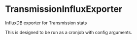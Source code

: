 # TransmissionInfluxExporter

InfluxDB exporter for Transmission stats

This is designed to be run as a cronjob with config arguments.
